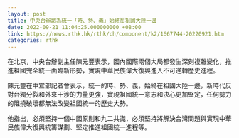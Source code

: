 ```yaml
---
layout: post
title: 中央台辦認為統一「時、勢、義」始終在祖國大陸一邊
date: 2022-09-21 11:04:25.000000000 +08:00
link: https://news.rthk.hk/rthk/ch/component/k2/1667744-20220921.htm
categories: rthk
---
```


在北京，中央台辦副主任陳元豐表示，國內國際兩個大局都發生深刻複雜變化，推進祖國完全統一面臨新形勢，實現中華民族偉大復興進入不可逆轉歷史進程。

陳元豐在中宣部記者會表示，統一的時、勢、義，始終在祖國大陸一邊，新時代反對台獨分裂和外來干涉的力量更強，實現祖國統一意志和決心更加堅定，任何勢力的阻撓破壞都無法改變祖國統一的歷史大勢。

他指出，必須堅持一個中國原則和九二共識，必須堅持將解決台灣問題與實現中華民族偉大復興統籌謀劃、堅定推進祖國統一進程等。
